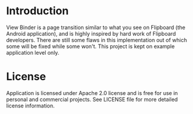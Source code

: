 Introduction
============

View Binder is a page transition similar to what you see on Flipboard (the Android application),
and is highly inspired by hard work of Flipboard developers. There are still some flaws in this
implementation out of which some will be fixed while some won't. This project is kept on
example application level only.

License
=======

Application is licensed under Apache 2.0 license and is free for use in personal and commercial
projects. See LICENSE file for more detailed license information.
